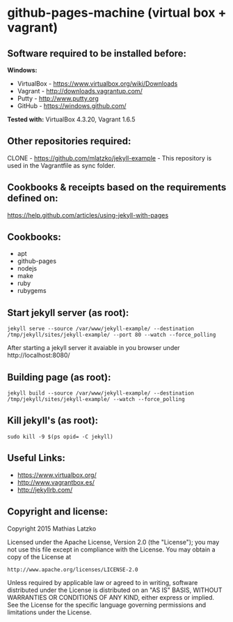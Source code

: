 github-pages-machine (virtual box + vagrant)
==================================================================

Software required to be installed before:
------------------------------------------------------------------
**Windows:**
* VirtualBox - https://www.virtualbox.org/wiki/Downloads
* Vagrant - http://downloads.vagrantup.com/
* Putty - http://www.putty.org
* GitHub - https://windows.github.com/

**Tested with:** VirtualBox 4.3.20, Vagrant 1.6.5

Other repositories required:
------------------------------------------------------------------
CLONE - https://github.com/mlatzko/jekyll-example - This repository is used in the Vagrantfile as sync folder.

Cookbooks & receipts based on the requirements defined on:
------------------------------------------------------------------
https://help.github.com/articles/using-jekyll-with-pages

Cookbooks:
------------------------------------------------------------------
* apt
* github-pages
* nodejs
* make
* ruby
* rubygems

Start jekyll server (as root):
------------------------------------------------------------------
```
jekyll serve --source /var/www/jekyll-example/ --destination /tmp/jekyll/sites/jekyll-example/ --port 80 --watch --force_polling
```
After starting a jekyll server it avaiable in you browser under http://localhost:8080/

Building page (as root):
------------------------------------------------------------------
```
jekyll build --source /var/www/jekyll-example/ --destination /tmp/jekyll/sites/jekyll-example/ --watch --force_polling
```

Kill jekyll's (as root):
------------------------------------------------------------------
```
sudo kill -9 $(ps opid= -C jekyll)
```

Useful Links:
------------------------------------------------------------------
* https://www.virtualbox.org/
* http://www.vagrantbox.es/
* http://jekyllrb.com/

Copyright and license:
------------------------------------------------------------------
Copyright 2015 Mathias Latzko

Licensed under the Apache License, Version 2.0 (the "License");
you may not use this file except in compliance with the License.
You may obtain a copy of the License at

    http://www.apache.org/licenses/LICENSE-2.0

Unless required by applicable law or agreed to in writing, software
distributed under the License is distributed on an "AS IS" BASIS,
WITHOUT WARRANTIES OR CONDITIONS OF ANY KIND, either express or implied.
See the License for the specific language governing permissions and
limitations under the License.
